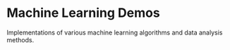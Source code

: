 # Machine Learning Demos
Implementations of various machine learning algorithms and data analysis methods.
